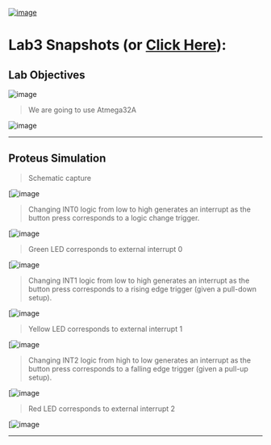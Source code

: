 

[![image](https://drive.google.com/uc?export=view&id=1_YGQ-gzeswWMduxpPEz-YbqObp3yRlcx)](https://drive.google.com/drive/folders/1bMTQ4eIcxL6zAKGowGj3Zcuzx2Qvd1C2)

# Lab3 Snapshots (or [Click Here](https://drive.google.com/drive/folders/1bMTQ4eIcxL6zAKGowGj3Zcuzx2Qvd1C2)):

## Lab Objectives

![image](https://drive.google.com/uc?export=view&id=1qsWNiCT4y2sVADLxippjPc-eZY7YU8Fe)

> We are going to use Atmega32A

![image](https://drive.google.com/uc?export=view&id=1jM_IZ1qaffwMQK12rpeLQ3_WyQQ8Vn79)

---

## Proteus Simulation

> Schematic capture

[![image](https://drive.google.com/file/d/1vUZHeUuAYCA4xGiWoDrQ_J6jXtIF44Vb/view)

> Changing INT0 logic from low to high generates an interrupt as the button press corresponds to a logic change trigger.

[![image](https://drive.google.com/file/d/1y3gGXkHTRfA88D_wP_QJH7DsgktFfw8N/view)

> Green LED corresponds to external interrupt 0

[![image](https://drive.google.com/file/d/1LFpnWhJWUyGlsIhlAFnYr-dApU1T3bwa/view)

> Changing INT1 logic from low to high generates an interrupt as the button press corresponds to a rising edge trigger (given a pull-down setup).

[![image](https://drive.google.com/file/d/1_Nnqnk-CpAK-Da8jcezBMg-PH4o9gZO6/view)

> Yellow LED corresponds to external interrupt 1

[![image](https://drive.google.com/file/d/1vn9zmN8KejeZUJPpsbxI4eyZv-N1g7H7/view)

> Changing INT2 logic from high to low generates an interrupt as the button press corresponds to a falling edge trigger (given a pull-up setup).

[![image](https://drive.google.com/file/d/1i4mNN6b76omUxLRwqysqgOKxYGF0YLJc/view)

> Red LED corresponds to external interrupt 2

[![image](https://drive.google.com/file/d/1a_RtskFukOUOzbzPXU_RR_Kv2neNXQcU/view)

---
